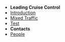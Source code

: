 <!-- docs/_sidebar.md -->
- **Leading Cruise Control**
- [Introduction](home.md)
- [Mixed Traffic](mixed-traffic.md)
- [Test](test.md)
- **Contacts**
- [People](supplement/people.md)

